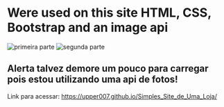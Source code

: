 # Were used on this site HTML, CSS, Bootstrap and an image api

![primeira parte](https://user-images.githubusercontent.com/89525306/181390775-956bb165-78a0-4f03-a743-55e5a85fbe2a.PNG)
![segunda parte](https://user-images.githubusercontent.com/89525306/181391026-4a33a346-192f-4e5a-b9a6-eb8e0f26f698.PNG)

## Alerta talvez demore um pouco para carregar pois estou utilizando uma api de fotos!
Link para acessar: https://upper007.github.io/Simples_Site_de_Uma_Loja/




